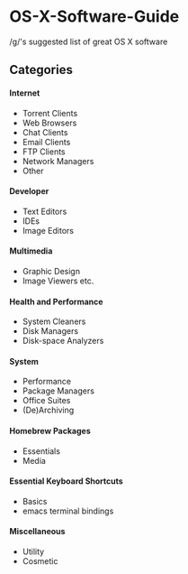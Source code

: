 # OS-X-Software-Guide
/g/'s suggested list of great OS X software

## Categories
#### Internet  
  * Torrent Clients  
  * Web Browsers
  * Chat Clients
  * Email Clients
  * FTP Clients
  * Network Managers
  * Other     

#### Developer
  * Text Editors
  * IDEs
  * Image Editors

#### Multimedia  
  * Graphic Design
  * Image Viewers etc.

#### Health and Performance  
  * System Cleaners
  * Disk Managers
  * Disk-space Analyzers

#### System  
  * Performance
  * Package Managers
  * Office Suites
  * (De)Archiving

#### Homebrew Packages
  * Essentials
  * Media

#### Essential Keyboard Shortcuts 
  * Basics
  * emacs terminal bindings

#### Miscellaneous  
  * Utility
  * Cosmetic
